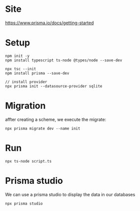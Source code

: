 # Site
https://www.prisma.io/docs/getting-started

# Setup

```
npm init -y
npm install typescript ts-node @types/node --save-dev 

npx tsc --init 
npm install prisma --save-dev 

// install provider
npx prisma init --datasource-provider sqlite 
```

# Migration

affter creating a scheme, we execute the migrate:
```
npx prisma migrate dev --name init
```

# Run 

```
npx ts-node script.ts
```

# Prisma studio

We can use a prisma studio to display the data in our databases

```
npx prisma studio 
```